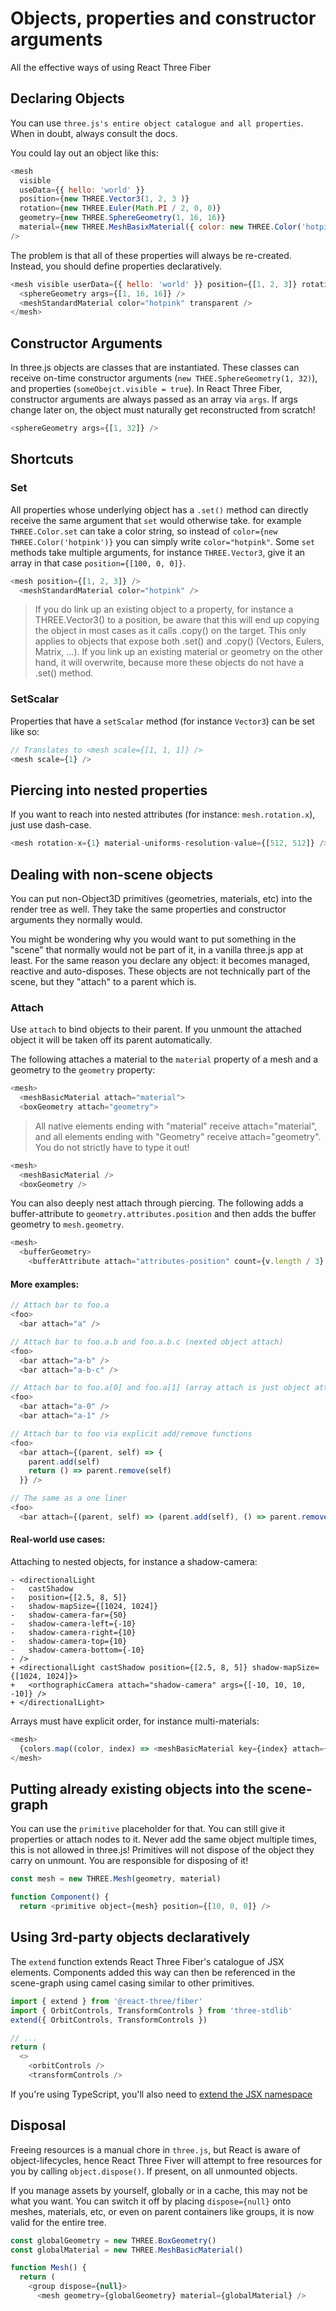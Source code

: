 # Objects, properties and constructor arguments
All the effective ways of using React Three Fiber

## Declaring Objects

You can use `three.js's entire object catalogue and all properties`. When in doubt, always consult the docs.

You could lay out an object like this:

```javascript
<mesh
  visible
  useData={{ hello: 'world' }}
  position={new THREE.Vector3(1, 2, 3 )}
  rotation={new THREE.Euler(Math.PI / 2, 0, 0)}
  geometry={new THREE.SphereGeometry(1, 16, 16)}
  material={new THREE.MeshBasixMaterial({ color: new THREE.Color('hotpink'),transparent: true })}
/>
```

The problem is that all of these properties will always be re-created. Instead, you should define properties declaratively.

```javascript
<mesh visible userData={{ hello: 'world' }} position={[1, 2, 3]} rotation={[Math.PI /2, 0, 0]}>
  <sphereGeometry args={[1, 16, 16]} />
  <meshStandardMaterial color="hotpink" transparent />
</mesh>
```

## Constructor Arguments

In three.js objects are classes that are instantiated. These classes can receive on-time constructor arguments (`new THEE.SphereGeometry(1, 32)`), and properties (`someObejct.visible = true`). In React Three Fiber, constructor arguments are always passed as an array via `args`. If args change later on, the object must naturally get reconstructed from scratch!

```javascript
<sphereGeometry args={[1, 32]} />
```

## Shortcuts

### Set

All properties whose underlying object has a `.set()` method can directly receive the same argument that `set` would otherwise take. for example `THREE.Color.set` can take a color string, so instead of `color={new THREE.Color('hotpink')}` you can simply write `color="hotpink"`. Some `set` methods take multiple arguments, for instance `THREE.Vector3`, give it an array in that case `position={[100, 0, 0]}`. 

```javascript
<mesh position={[1, 2, 3]} />
  <meshStandardMaterial color="hotpink" />
```

> If you do link up an existing object to a property, for instance
> a THREE.Vector3() to a position, be aware that this will end up
> copying the object in most cases as it calls .copy() on the target.
> This only applies to objects that expose both .set() and .copy()
> (Vectors, Eulers, Matrix, ...). If you link up an existing material or
> geometry on the other hand, it will overwrite, because more these
> objects do not have a .set() method.

### SetScalar

Properties that have a `setScalar` method (for instance `Vector3`) can be set like so:

```javascript
// Translates to <mesh scale={[1, 1, 1]} />
<mesh scale={1} />
```

## Piercing into nested properties

If you want to reach into nested attributes (for instance: `mesh.rotation.x`), just use dash-case.

```javascript
<mesh rotation-x={1} material-uniforms-resolution-value={[512, 512]} />
```

## Dealing with non-scene objects

You can put non-Object3D primitives (geometries, materials, etc) into the render tree as well. They take the same properties and constructor arguments they normally would.

You might be wondering why you would want to put something in the "scene" that normally would not be part of it, in a vanilla three.js app at least. For the same reason you declare any object: it becomes managed, reactive and auto-disposes. These objects are not technically part of the scene, but they "attach" to a parent which is.

### Attach

Use `attach` to bind objects to their parent. If you unmount the attached object it will be taken off its parent automatically.

The following attaches a material to the `material` property of a mesh and a geometry to the `geometry` property:

```javascript
<mesh>
  <meshBasicMaterial attach="material">
  <boxGeometry attach="geometry">
```

> All native elements ending with "material" receive attach="material",
> and all elements ending with "Geometry" receive attach="geometry". You
> do not strictly have to type it out!

```javascript
<mesh>
  <meshBasicMaterial />
  <boxGeometry />
```

You can also deeply nest attach through piercing. The following adds a buffer-attribute to `geometry.attributes.position` and then adds the buffer geometry to `mesh.geometry`.

```javascript
<mesh>
  <bufferGeometry>
    <bufferAttribute attach="attributes-position" count={v.length / 3} array={v} itemSize={3} />
```

#### More examples:

```javascript
// Attach bar to foo.a
<foo>
  <bar attach="a" />

// Attach bar to foo.a.b and foo.a.b.c (nexted object attach)
<foo>
  <bar attach="a-b" />
  <bar attach="a-b-c" />

// Attach bar to foo.a[0] and foo.a[1] (array attach is just object attach)
<foo>
  <bar attach="a-0" />
  <bar attach="a-1" />

// Attach bar to foo via explicit add/remove functions
<foo>
  <bar attach={(parent, self) => {
    parent.add(self)
    return () => parent.remove(self)
  }} />

// The same as a one liner
<foo>
  <bar attach={(parent, self) => (parent.add(self), () => parent.remove(self))} />
```

#### Real-world use cases:

Attaching to nested objects, for instance a shadow-camera:

```
- <directionalLight
-   castShadow
-   position={[2.5, 8, 5]}
-   shadow-mapSize={[1024, 1024]}
-   shadow-camera-far={50}
-   shadow-camera-left={-10}
-   shadow-camera-right={10}
-   shadow-camera-top={10}
-   shadow-camera-bottom={-10}
- />
+ <directionalLight castShadow position={[2.5, 8, 5]} shadow-mapSize={[1024, 1024]}>
+   <orthographicCamera attach="shadow-camera" args={[-10, 10, 10, -10]} />
+ </directionalLight>
```

Arrays must have explicit order, for instance multi-materials:

```javascript
<mesh>
  {colors.map((color, index) => <meshBasicMaterial key={index} attach={`material-${index}`} color={color} />}
</mesh>
```

## Putting already existing objects into the scene-graph

You can use the `primitive` placeholder for that. You can still give it properties or attach nodes to it. Never add the same object multiple times, this is not allowed in three.js! Primitives will not dispose of the object they carry on unmount. You are responsible for disposing of it!

```javascript
const mesh = new THREE.Mesh(geometry, material)

function Component() {
  return <primitive object={mesh} position={[10, 0, 0]} />
```

## Using 3rd-party objects declaratively

The `extend` function extends React Three Fiber's catalogue of JSX elements. Components added this way can then be referenced in the scene-graph using camel casing similar to other primitives.

```javascript
import { extend } from '@react-three/fiber'
import { OrbitControls, TransformControls } from 'three-stdlib'
extend({ OrbitControls, TransformControls })

// ...
return (
  <>
    <orbitControls />
    <transformControls />
```

If you're using TypeScript, you'll also need to [extend the JSX namespace](https://docs.pmnd.rs/react-three-fiber/tutorials/typescript#extending-jsx-intrinsic-elements)

## Disposal

Freeing resources is a manual chore in `three.js`, but React is aware of object-lifecycles, hence React Three Fiver will attempt to free resources for you by calling `object.dispose()`. If present, on all unmounted objects.

If you manage assets by yourself, globally or in a cache, this may not be what you want. You can switch it off by placing `dispose={null}` onto meshes, materials, etc, or even on parent containers like groups, it is now valid for the entire tree.

```javascript
const globalGeometry = new THREE.BoxGeometry()
const globalMaterial = new THREE.MeshBasicMaterial()

function Mesh() {
  return (
    <group dispose={null}>
      <mesh geometry={globalGeometry} material={globalMaterial} />
```


